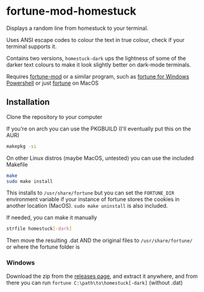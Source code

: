 # fortune-mod-homestuck
Displays a random line from homestuck to your terminal.

Uses ANSI escape codes to colour the text in true colour, check if your
terminal supports it.

Contains two versions, `homestuck-dark` ups the lightness of some of the darker
text colours to make it look slightly better on dark-mode terminals.

Requires [fortune-mod](https://github.com/shlomif/fortune-mod) or a similar
program, such as [fortune for Windows
Powershell](https://www.bgreco.net/fortune) or just
[fortune](https://formulae.brew.sh/formula/fortune) on MacOS

## Installation

Clone the repository to your computer

If you're on arch you can use the PKGBUILD (I'll eventually put this on the AUR)

```bash
makepkg -si
```

On other Linux distros (maybe MacOS, untested) you can use the included Makefile

```bash
make
sudo make install
```

This installs to `/usr/share/fortune` but you can set the `FORTUNE_DIR`
environment variable if your instance of fortune stores the cookies in another
location (MacOS). `sudo make uninstall` is also included.

If needed, you can make it manually

```bash
strfile homestuck[-dark]
```

Then move the resulting .dat AND the original files to `/usr/share/fortune/` or
where the fortune folder is

### Windows

Download the zip from the [releases
page](https://github.com/ranidspace/fortune-mod-homestuck/releases/), and
extract it anywhere, and from there you can run `fortune
C:\path\to\homestuck[-dark]` (without .dat)

